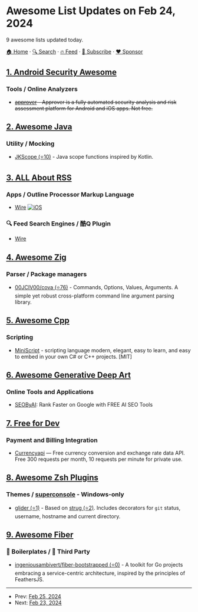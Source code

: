 # Awesome List Updates on Feb 24, 2024

9 awesome lists updated today.

[🏠 Home](/README.md) · [🔍 Search](https://www.trackawesomelist.com/search/) · [🔥 Feed](https://www.trackawesomelist.com/rss.xml) · [📮 Subscribe](https://trackawesomelist.us17.list-manage.com/subscribe?u=d2f0117aa829c83a63ec63c2f&id=36a103854c) · [❤️  Sponsor](https://github.com/sponsors/theowenyoung)



## [1. Android Security Awesome](/content/ashishb/android-security-awesome/README.md)

### Tools / Online Analyzers

*   ~~[approver](https://approver.talos-sec.com/) - Approver  is a fully automated security analysis and risk assessment platform for Android and iOS apps. Not free.~~

## [2. Awesome Java](/content/akullpp/awesome-java/README.md)

### Utility / Mocking

*   [JKScope (⭐10)](https://github.com/evpl/jkscope) - Java scope functions inspired by Kotlin.

## [3. ALL About RSS](/content/AboutRSS/ALL-about-RSS/README.md)

### Apps / Outline Processor Markup Language

*   [Wire](https://wirereader.app) [![iOS](https://github.com/AboutRSS/ALL-about-RSS/raw/master/media/icons8-iphone-16.png)](\[id6456571712]\(https://apps.apple.com/us/app/wire-rss-news-reader/id1438331258\))

### 🔍 Feed Search Engines / 酷Q Plugin

*   [Wire](https://search.wirereader.app/)

## [4. Awesome Zig](/content/catdevnull/awesome-zig/README.md)

### Parser / Package managers

*   [00JCIV00/cova (⭐76)](https://github.com/00JCIV00/cova) - Commands, Options, Values, Arguments. A simple yet robust cross-platform command line argument parsing library.

## [5. Awesome Cpp](/content/fffaraz/awesome-cpp/README.md)

### Scripting

*   [MiniScript](https://miniscript.org/) - scripting language modern, elegant, easy to learn, and easy to embed in your own C# or C++ projects. \[MIT]

## [6. Awesome Generative Deep Art](/content/filipecalegario/awesome-generative-deep-art/README.md)

### Online Tools and Applications

*   [SEOByAI](https://seoby.ai): Rank Faster on Google with FREE AI SEO Tools

## [7. Free for Dev](/content/ripienaar/free-for-dev/README.md)

### Payment and Billing Integration

*   [Currencyapi](https://currencyapi.com) — Free currency conversion and exchange rate data API. Free 300 requests per month, 10 requests per minute for private use.

## [8. Awesome Zsh Plugins](/content/unixorn/awesome-zsh-plugins/README.md)

### Themes / [superconsole](https://github.com/alexchmykhalo/superconsole) - Windows-only

*   [glider (⭐1)](https://github.com/MrRedacted/zsh-glider) - Based on [strug (⭐2)](https://github.com/triplepointfive/oh-my-zsh/blob/master/themes/strug.zsh-theme). Includes decorators for `git` status, username, hostname and current directory.

## [9. Awesome Fiber](/content/gofiber/awesome-fiber/README.md)

### 🚧 Boilerplates / 🌱 Third Party

*   [ingeniousambivert/fiber-bootstrapped (⭐0)](https://github.com/ingeniousambivert/fiber-bootstrapped) - A toolkit for Go projects embracing a service-centric architecture, inspired by the principles of FeathersJS.

---

- Prev: [Feb 25, 2024](/content/2024/02/25/README.md)
- Next: [Feb 23, 2024](/content/2024/02/23/README.md)
